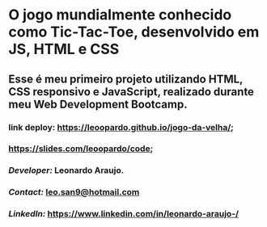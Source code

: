 # O jogo mundialmente conhecido como Tic-Tac-Toe, desenvolvido em JS, HTML e CSS
## Esse é meu primeiro projeto utilizando HTML, CSS responsivo e JavaScript, realizado durante meu Web Development Bootcamp.

### link deploy: https://leoopardo.github.io/jogo-da-velha/;
### https://slides.com/leoopardo/code;

### *Developer:* Leonardo Araujo.
### *Contact:* leo.san9@hotmail.com
### *LinkedIn:* https://www.linkedin.com/in/leonardo-araujo-/
